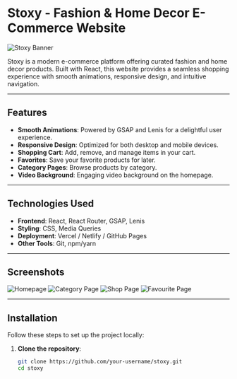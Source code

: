 # Stoxy - Fashion & Home Decor E-Commerce Website

![Stoxy Banner](https://imgur.com/a/zNIAxqG)


Stoxy is a modern e-commerce platform offering curated fashion and home decor products. Built with React, this website provides a seamless shopping experience with smooth animations, responsive design, and intuitive navigation.

---

## **Features**

- **Smooth Animations**: Powered by GSAP and Lenis for a delightful user experience.
- **Responsive Design**: Optimized for both desktop and mobile devices.
- **Shopping Cart**: Add, remove, and manage items in your cart.
- **Favorites**: Save your favorite products for later.
- **Category Pages**: Browse products by category.
- **Video Background**: Engaging video background on the homepage.

---

## **Technologies Used**

- **Frontend**: React, React Router, GSAP, Lenis
- **Styling**: CSS, Media Queries
- **Deployment**: Vercel / Netlify / GitHub Pages
- **Other Tools**: Git, npm/yarn

---

## **Screenshots**

![Homepage](https://imgur.com/a/zNIAxqG) 
![Category Page](https://imgur.com/IdkgmHc) 
![Shop Page](https://imgur.com/a/zNIAxqG) 
![Favourite Page](https://imgur.com/odVIbme) 

---

## **Installation**

Follow these steps to set up the project locally:

1. **Clone the repository**:
   ```bash
   git clone https://github.com/your-username/stoxy.git
   cd stoxy

